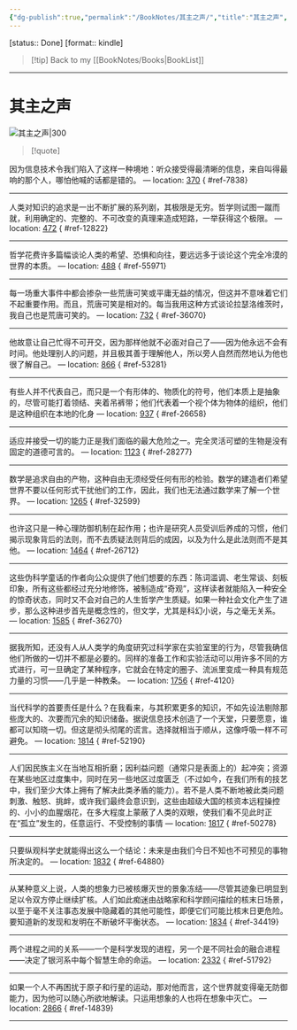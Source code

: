 ```yaml
---
{"dg-publish":true,"permalink":"/BookNotes/其主之声/","title":"其主之声","noteIcon":""}
---
```


[status:: Done]
[format:: kindle]

>[!tip] Back to my [[BookNotes/Books\|BookList]]

---
# 其主之声

![其主之声|300](https://img9.doubanio.com/view/subject/l/public/s33925045.jpg)

>[!quote]

因为信息技术令我们陷入了这样一种境地：听众接受得最清晰的信息，来自叫得最响的那个人，哪怕他喊的话都是错的。 — location: [370]()
{ #ref-7838}


---
人类对知识的追求是一出不断扩展的系列剧，其极限是无穷。哲学则试图一蹴而就，利用确定的、完整的、不可改变的真理来造成短路，一举获得这个极限。 — location: [472]()
{ #ref-12822}


---
哲学花费许多篇幅谈论人类的希望、恐惧和向往，要远远多于谈论这个完全冷漠的世界的本质。 — location: [488]()
{ #ref-55971}


---
每一场重大事件中都会掺杂一些荒唐可笑或平庸无益的情况，但这并不意味着它们不起重要作用。而且，荒唐可笑是相对的。每当我用这种方式谈论拉瑟洛维茨时，我自己也是荒唐可笑的。 — location: [732]()
{ #ref-36070}


---
他故意让自己忙得不可开交，因为那样他就不必面对自己了——因为他永远不会有时间。他处理别人的问题，并且极其善于理解他人，所以旁人自然而然地认为他也很了解自己。 — location: [866]()
{ #ref-53281}


---
有些人并不代表自己，而只是一个有形体的、物质化的符号，他们本质上是抽象的，尽管可能打着领结、夹着吊裤带；他们代表着一个视个体为物体的组织，他们是这种组织在本地的化身 — location: [937]()
{ #ref-26658}


---
适应并接受一切的能力正是我们面临的最大危险之一。完全灵活可塑的生物是没有固定的道德可言的。 — location: [1123]()
{ #ref-28277}



---
数学是追求自由的产物，这种自由无须经受任何有形的检验。数学的建造者们希望世界不要以任何形式干扰他们的工作，因此，我们也无法通过数学来了解一个世界。 — location: [1265]()
{ #ref-32599}


---
也许这只是一种心理防御机制在起作用；也许是研究人员受训后养成的习惯，他们揭示现象背后的法则，而不去质疑法则背后的成因，以及为什么是此法则而不是其他。 — location: [1464]()
{ #ref-26712}


---
这些伪科学童话的作者向公众提供了他们想要的东西：陈词滥调、老生常谈、刻板印象，所有这些都经过充分地修饰，被制造成“奇观”，这样读者就能陷入一种安全的惊奇状态，同时又不会对自己的人生哲学产生质疑。如果一种社会文化产生了进步，那么这种进步首先是概念性的，但文学，尤其是科幻小说，与之毫无关系。 — location: [1585]()
{ #ref-36270}


---
据我所知，还没有人从人类学的角度研究过科学家在实验室里的行为，尽管我确信他们所做的一切并不都是必要的。同样的准备工作和实验活动可以用许多不同的方式进行，可一旦确定了某种程序，它就会在特定的圈子、流派里变成一种具有规范力量的习惯——几乎是一种教条。 — location: [1756]()
{ #ref-4120}


---
当代科学的首要责任是什么？在我看来，与其积累更多的知识，不如先设法剔除那些庞大的、次要而冗余的知识储备。据说信息技术创造了一个天堂，只要愿意，谁都可以知晓一切。但这是彻头彻尾的谎言。选择就相当于顺从，这像呼吸一样不可避免。 — location: [1814]()
{ #ref-52190}


---
人们因民族主义在当地互相折磨；因利益问题（通常只是表面上的）起冲突；资源在某些地区过度集中，同时在另一些地区过度匮乏（不过如今，在我们所有的技艺中，我们至少大体上拥有了解决此类矛盾的能力）。若不是人类不断地被此类问题刺激、触怒、挑衅，或许我们最终会意识到，这些由超级大国的核资本远程操控的、小小的血腥烟花，在多大程度上蒙蔽了人类的双眼，使我们看不见此时正在“孤立”发生的，任意运行、不受控制的事情 — location: [1817]()
{ #ref-50278}


---
只要纵观科学史就能得出这么一个结论：未来是由我们今日不知也不可预见的事物所决定的。 — location: [1832]()
{ #ref-64880}


---
从某种意义上说，人类的想象力已被核爆灭世的景象冻结——尽管其迹象已明显到足以令双方停止继续扩核。人们如此痴迷由战略家和科学顾问描绘的核末日场景，以至于毫不关注事态发展中隐藏着的其他可能性，即便它们可能比核末日更危险。要知道新的发现和发明在不断破坏平衡状态。 — location: [1834]()
{ #ref-34419}


---
两个进程之间的关系——一个是科学发现的进程，另一个是不同社会的融合进程——决定了银河系中每个智慧生命的命运。 — location: [2332]()
{ #ref-51792}


---
如果一个人不再困扰于原子和行星的运动，那对他而言，这个世界就变得毫无防御能力，因为他可以随心所欲地解读。只运用想象的人也将在想象中灭亡。 — location: [2866]()
{ #ref-14839}


---

